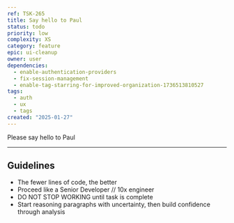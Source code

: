 ```yaml
---
ref: TSK-265
title: Say hello to Paul
status: todo
priority: low
complexity: XS
category: feature
epic: ui-cleanup
owner: user
dependencies:
  - enable-authentication-providers
  - fix-session-management
  - enable-tag-starring-for-improved-organization-1736513810527
tags:
  - auth
  - ux
  - tags
created: "2025-01-27"
---
```


Please say hello to Paul

---

## Guidelines

- The fewer lines of code, the better
- Proceed like a Senior Developer // 10x engineer
- DO NOT STOP WORKING until task is complete
- Start reasoning paragraphs with uncertainty, then build confidence through analysis
